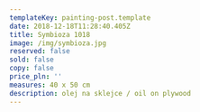 ```yaml
---
templateKey: painting-post.template
date: 2018-12-18T11:28:40.405Z
title: Symbioza 1018
image: /img/symbioza.jpg
reserved: false
sold: false
copy: false
price_pln: ''
measures: 40 x 50 cm
description: olej na sklejce / oil on plywood
---
```


